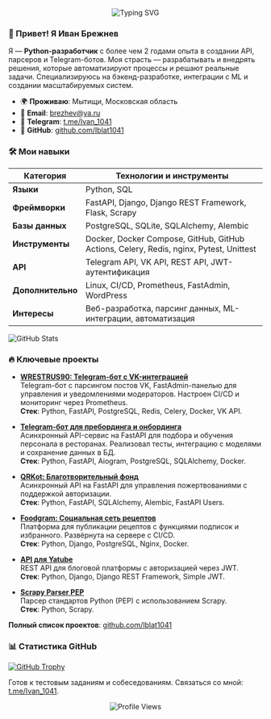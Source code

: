 <div align="center">
  <img src="https://readme-typing-svg.herokuapp.com?font=Fira+Code&pause=1000&color=000000&center=true&vCenter=true&width=435&lines=Hi%2C+I'm+Ivan+Brezhnev!;Python+Backend+Developer;Creating+%26+Automating+Solutions" alt="Typing SVG" />
</div>

### 👋 Привет! Я Иван Брежнев
Я — **Python-разработчик** с более чем 2 годами опыта в создании API, парсеров и Telegram-ботов. Моя страсть — разрабатывать и внедрять решения, которые автоматизируют процессы и решают реальные задачи. Специализируюсь на бэкенд-разработке, интеграции с ML и создании масштабируемых систем.

- 🌍 **Проживаю**: Мытищи, Московская область  
- 📧 **Email**: [brezhev@ya.ru](mailto:brezhev@ya.ru)  
- 💬 **Telegram**: [t.me/Ivan_1041](https://t.me/Ivan_1041)  
- 💼 **GitHub**: [github.com/Iblat1041](https://github.com/Iblat1041)

### 🛠️ Мои навыки
| Категория           | Технологии и инструменты                                      |
|---------------------|-------------------------------------------------------------|
| **Языки**          | Python, SQL                                                 |
| **Фреймворки**     | FastAPI, Django, Django REST Framework, Flask, Scrapy       |
| **Базы данных**    | PostgreSQL, SQLite, SQLAlchemy, Alembic                     |
| **Инструменты**    | Docker, Docker Compose, GitHub, GitHub Actions, Celery, Redis, nginx, Pytest, Unittest |
| **API**            | Telegram API, VK API, REST API, JWT-аутентификация          |
| **Дополнительно**  | Linux, CI/CD, Prometheus, FastAdmin, WordPress              |
| **Интересы**       | Веб-разработка, парсинг данных, ML-интеграции, автоматизация |

![GitHub Stats](https://github-readme-stats.vercel.app/api?username=Iblat1041&show_icons=true&theme=radical&hide_border=true)  

### 🔥 Ключевые проекты
- **[WRESTRUS90: Telegram-бот с VK-интеграцией](https://github.com/Iblat1041/WRESTRUS90)**  
  Telegram-бот с парсингом постов VK, FastAdmin-панелью для управления и уведомлениями модераторов. Настроен CI/CD и мониторинг через Prometheus.  
  **Стек**: Python, FastAPI, PostgreSQL, Redis, Celery, Docker, VK API.

- **[Telegram-бот для пребординга и онбординга](https://github.com/Iblat1041/TG_preboarding_onboarding_restaurant)**  
  Асинхронный API-сервис на FastAPI для подбора и обучения персонала в ресторанах. Реализовал тесты, интеграцию с моделями и сохранение данных в БД.  
  **Стек**: Python, FastAPI, Aiogram, PostgreSQL, SQLAlchemy, Docker.

- **[QRKot: Благотворительный фонд](https://github.com/Iblat1041/cat_charity_fund)**  
  Асинхронный API на FastAPI для управления пожертвованиями с поддержкой авторизации.  
  **Стек**: Python, FastAPI, SQLAlchemy, Alembic, FastAPI Users.

- **[Foodgram: Социальная сеть рецептов](https://github.com/Iblat1041/foodgram)**  
  Платформа для публикации рецептов с функциями подписок и избранного. Развёрнута на сервере с CI/CD.  
  **Стек**: Python, Django, PostgreSQL, Nginx, Docker.

- **[API для Yatube](https://github.com/Iblat1041/api_final_yatube)**  
  REST API для блоговой платформы с авторизацией через JWT.  
  **Стек**: Python, Django, Django REST Framework, Simple JWT.

- **[Scrapy Parser PEP](https://github.com/Iblat1041/scrapy_parser_pep)**  
  Парсер стандартов Python (PEP) с использованием Scrapy.  
  **Стек**: Python, Scrapy.

**Полный список проектов**: [github.com/Iblat1041](https://github.com/Iblat1041)

### 📊 Статистика GitHub
[![GitHub Trophy](https://github-profile-trophy.vercel.app/?username=Iblat1041)](https://github.com/ryo-ma/github-profile-trophy)

Готов к тестовым заданиям и собеседованиям. Связаться со мной: [t.me/Ivan_1041](https://t.me/Ivan_1041).

<div align="center">
  <img src="https://komarev.com/ghpvc/?username=Iblat1041&label=Profile%20views&color=0e75b6&style=flat" alt="Profile Views" />
</div>
